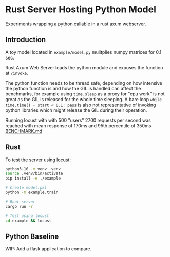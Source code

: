 # Rust Server Hosting Python Model

Experiments wrapping a python callable in a rust axum webserver.

## Introduction

A toy model located in `example/model.py` mulitplies numpy matrices for 0.1 sec.

Rust Axum Web Server loads the python module and exposes the function at `/invoke`.  

The python function needs to be thread safe, depending on how intensive the python function is and how the GIL is handled can affect the benchmarks, for example using `time.sleep` as a proxy for "cpu work" is not great as the GIL is released for the whole time sleeping.  A bare loop `while time.time() - start < 0.1: pass` is also not representative of invoking python libraries which might release the GIL during their operation.

Running locust with with 500 "users" 2700 requests per second was reached with mean response of 170ms and 95th percentile of 350ms. [BENCHMARK.md](/docs/BENCHMARK.md)


## Rust

To test the server using locust:

```bash
python3.10 -m venv .venv
source .venv/bin/activate
pip install -e ./example

# Create model.pkl
python -m example.train

# Boot server
cargo run -r

# Test using locust
cd example && locust
```

## Python Baseline

WIP: Add a flask application to compare.